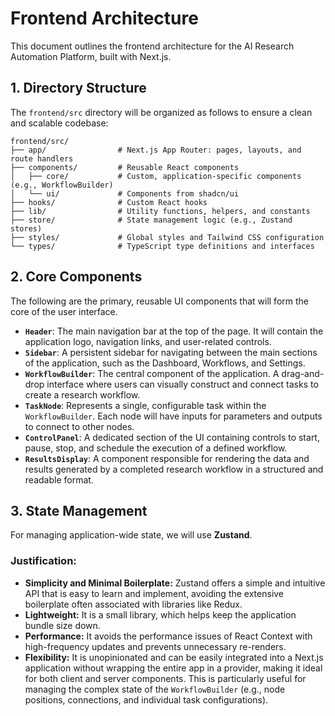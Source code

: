# Frontend Architecture

This document outlines the frontend architecture for the AI Research Automation Platform, built with Next.js.

## 1. Directory Structure

The `frontend/src` directory will be organized as follows to ensure a clean and scalable codebase:

```
frontend/src/
├── app/                # Next.js App Router: pages, layouts, and route handlers
├── components/         # Reusable React components
│   ├── core/           # Custom, application-specific components (e.g., WorkflowBuilder)
│   └── ui/             # Components from shadcn/ui
├── hooks/              # Custom React hooks
├── lib/                # Utility functions, helpers, and constants
├── store/              # State management logic (e.g., Zustand stores)
├── styles/             # Global styles and Tailwind CSS configuration
└── types/              # TypeScript type definitions and interfaces
```

## 2. Core Components

The following are the primary, reusable UI components that will form the core of the user interface.

*   **`Header`**: The main navigation bar at the top of the page. It will contain the application logo, navigation links, and user-related controls.
*   **`Sidebar`**: A persistent sidebar for navigating between the main sections of the application, such as the Dashboard, Workflows, and Settings.
*   **`WorkflowBuilder`**: The central component of the application. A drag-and-drop interface where users can visually construct and connect tasks to create a research workflow.
*   **`TaskNode`**: Represents a single, configurable task within the `WorkflowBuilder`. Each node will have inputs for parameters and outputs to connect to other nodes.
*   **`ControlPanel`**: A dedicated section of the UI containing controls to start, pause, stop, and schedule the execution of a defined workflow.
*   **`ResultsDisplay`**: A component responsible for rendering the data and results generated by a completed research workflow in a structured and readable format.

## 3. State Management

For managing application-wide state, we will use **Zustand**.

### Justification:

*   **Simplicity and Minimal Boilerplate:** Zustand offers a simple and intuitive API that is easy to learn and implement, avoiding the extensive boilerplate often associated with libraries like Redux.
*   **Lightweight:** It is a small library, which helps keep the application bundle size down.
*   **Performance:** It avoids the performance issues of React Context with high-frequency updates and prevents unnecessary re-renders.
*   **Flexibility:** It is unopinionated and can be easily integrated into a Next.js application without wrapping the entire app in a provider, making it ideal for both client and server components. This is particularly useful for managing the complex state of the `WorkflowBuilder` (e.g., node positions, connections, and individual task configurations).